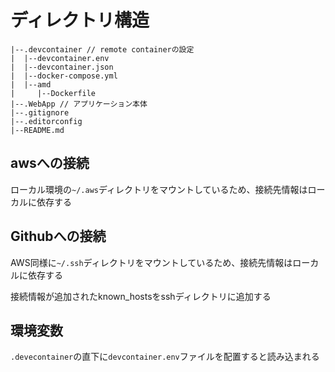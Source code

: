 # ディレクトリ構造

```
|--.devcontainer // remote containerの設定
|  |--devcontainer.env
|  |--devcontainer.json
|  |--docker-compose.yml
|  |--amd
|     |--Dockerfile
|--.WebApp // アプリケーション本体
|--.gitignore
|--.editorconfig
|--README.md
```

## awsへの接続
ローカル環境の`~/.aws`ディレクトリをマウントしているため、接続先情報はローカルに依存する

## Githubへの接続
AWS同様に`~/.ssh`ディレクトリをマウントしているため、接続先情報はローカルに依存する

接続情報が追加されたknown_hostsをsshディレクトリに追加する

## 環境変数
`.devecontainer`の直下に`devcontainer.env`ファイルを配置すると読み込まれる
